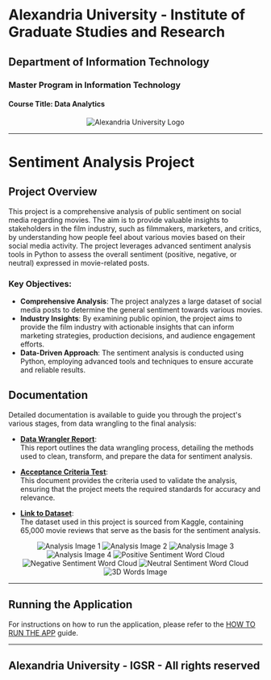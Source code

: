 # Alexandria University - Institute of Graduate Studies and Research  
## Department of Information Technology  
### Master Program in Information Technology  
#### Course Title: Data Analytics

<div align="center">
    <img src="pics/Alexandria_University_logo.jpg" alt="Alexandria University Logo">
</div>

---

# Sentiment Analysis Project

## Project Overview

This project is a comprehensive analysis of public sentiment on social media regarding movies. The aim is to provide valuable insights to stakeholders in the film industry, such as filmmakers, marketers, and critics, by understanding how people feel about various movies based on their social media activity. The project leverages advanced sentiment analysis tools in Python to assess the overall sentiment (positive, negative, or neutral) expressed in movie-related posts.

### Key Objectives:

- **Comprehensive Analysis**: The project analyzes a large dataset of social media posts to determine the general sentiment towards various movies. 
- **Industry Insights**: By examining public opinion, the project aims to provide the film industry with actionable insights that can inform marketing strategies, production decisions, and audience engagement efforts.
- **Data-Driven Approach**: The sentiment analysis is conducted using Python, employing advanced tools and techniques to ensure accurate and reliable results.

## Documentation

Detailed documentation is available to guide you through the project's various stages, from data wrangling to the final analysis:

- **[Data Wrangler Report](project_documents/Data%20analytics%20project%20..group%207.pdf)**:  
  This report outlines the data wrangling process, detailing the methods used to clean, transform, and prepare the data for sentiment analysis.

- **[Acceptance Criteria Test](project_documents/Data%20analytics%20project.pdf)**:  
  This document provides the criteria used to validate the analysis, ensuring that the project meets the required standards for accuracy and relevance.

- **[Link to Dataset](https://www.kaggle.com/datasets/crisbam/imdb-dataset-of-65k-movie-reviews-and-translation)**:  
  The dataset used in this project is sourced from Kaggle, containing 65,000 movie reviews that serve as the basis for the sentiment analysis.

<div align="center">
    <img src="pics/1.png" alt="Analysis Image 1">
    <img src="pics/2.png" alt="Analysis Image 2">
    <img src="pics/4.png" alt="Analysis Image 3">
    <img src="pics/5.png" alt="Analysis Image 4">
    <img src="pics/Positive%20Word%20Cloud.png" alt="Positive Sentiment Word Cloud">
    <img src="pics/Negative%20Word%20Cloud.png" alt="Negative Sentiment Word Cloud">
    <img src="pics/Neutral%20Word%20Cloud.png" alt="Neutral Sentiment Word Cloud">
    <img src="pics/3D-WORDS.png" alt="3D Words Image">
</div>

---

## Running the Application

For instructions on how to run the application, please refer to the [HOW TO RUN THE APP](HOW%20TO%20RUN%20THE%20APP.txt) guide.

---

## Alexandria University - IGSR - All rights reserved